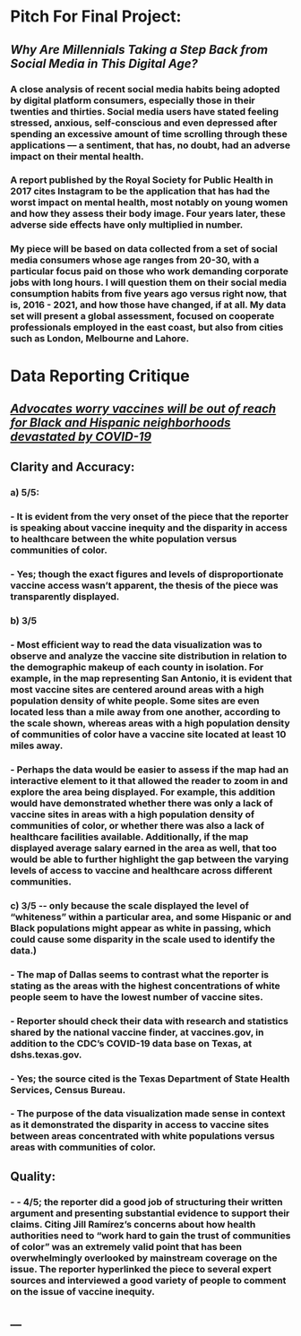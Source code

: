 # __Pitch For Final Project:__

## *Why Are Millennials Taking a Step Back from Social Media in This Digital Age?*
### A close analysis of recent social media habits being adopted by digital platform consumers, especially those in their twenties and thirties. Social media users have stated feeling stressed, anxious, self-conscious and even depressed after spending an excessive amount of time scrolling through these applications –– a sentiment, that has, no doubt, had an adverse impact on their mental health.   

### A report published by the Royal Society for Public Health in 2017 cites Instagram to be the application that has had the worst impact on mental health, most notably on young women and how they assess their body image. Four years later, these adverse side effects have only multiplied in number.

### My piece will be based on data collected from a set of social media consumers whose age ranges from 20-30, with a particular focus paid on those who work demanding corporate jobs with long hours. I will question them on their social media consumption habits from five years ago versus right now, that is, 2016 - 2021, and how those have changed, if at all. My data set will present a global assessment, focused on cooperate professionals employed in the east coast, but also from cities such as London, Melbourne and Lahore.   



# __Data Reporting Critique__

## *[Advocates worry vaccines will be out of reach for Black and Hispanic neighborhoods devastated by COVID-19](https://www.texastribune.org/2021/01/09/texas-coronavirus-vaccine-racial-inequality/?utm_source=articleshare&utm_medium=social)*

## __Clarity and Accuracy:__
### a)	5/5: 
### - It is evident from the very onset of the piece that the reporter is speaking about vaccine inequity and the disparity in access to healthcare between the white population versus communities of color.
### -	Yes; though the exact figures and levels of disproportionate vaccine access wasn’t apparent, the thesis of the piece was transparently displayed. 
### b)	3/5 
### -	Most efficient way to read the data visualization was to observe and analyze the vaccine site distribution in relation to the demographic makeup of each county in isolation. For example, in the map representing San Antonio, it is evident that most vaccine sites are centered around areas with a high population density of white people. Some sites are even located less than a mile away from one another, according to the scale shown, whereas areas with a high population density of communities of color have a vaccine site located at least 10 miles away.
### -	Perhaps the data would be easier to assess if the map had an interactive element to it that allowed the reader to zoom in and explore the area being displayed. For example, this addition would have demonstrated whether there was only a lack of vaccine sites in areas with a high population density of communities of color, or whether there was also a lack of healthcare facilities available. Additionally, if the map displayed average salary earned in the area as well, that too would be able to further highlight the gap between the varying levels of access to vaccine and healthcare across different communities.
### c) 3/5 -- only because the scale displayed the level of “whiteness” within a particular area, and some Hispanic or and Black populations might appear as white in passing, which could cause some disparity in the scale used to identify the data.)
### - The map of Dallas seems to contrast what the reporter is stating as the areas with the highest concentrations of white people seem to have the lowest number of vaccine sites.
### - Reporter should check their data with research and statistics shared by the national vaccine finder, at vaccines.gov, in addition to the CDC’s COVID-19 data base on Texas, at dshs.texas.gov. 
### -	Yes; the source cited is the Texas Department of State Health Services, Census Bureau.
### -	The purpose of the data visualization made sense in context as it demonstrated the disparity in access to vaccine sites between areas concentrated with white populations versus areas with communities of color.


## __Quality:__
### - -	4/5; the reporter did a good job of structuring their written argument and presenting substantial evidence to support their claims. Citing Jill Ramírez’s concerns about how health authorities need to “work hard to gain the trust of communities of color” was an extremely valid point that has been overwhelmingly overlooked by mainstream coverage on the issue. The reporter hyperlinked the piece to several expert sources and interviewed a good variety of people to comment on the issue of vaccine inequity.

## __

